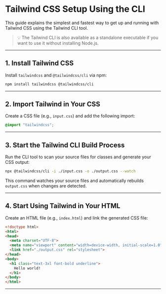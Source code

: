 # Tailwind CSS Setup Using the CLI

This guide explains the simplest and fastest way to get up and running with Tailwind CSS using the Tailwind CLI tool.

> 💡 The Tailwind CLI is also available as a standalone executable if you want to use it without installing Node.js.

---

## 1. Install Tailwind CSS

Install `tailwindcss` and `@tailwindcss/cli` via npm:

```bash
npm install tailwindcss @tailwindcss/cli
```

---

## 2. Import Tailwind in Your CSS

Create a CSS file (e.g., `input.css`) and add the following import:

```css
@import "tailwindcss";
```

---

## 3. Start the Tailwind CLI Build Process

Run the CLI tool to scan your source files for classes and generate your CSS output:

```bash
npx @tailwindcss/cli -i ./input.css -o ./output.css --watch
```

This command watches your source files and automatically rebuilds `output.css` when changes are detected.

---

## 4. Start Using Tailwind in Your HTML

Create an HTML file (e.g., `index.html`) and link the generated CSS file:

```html
<!doctype html>
<html>
<head>
  <meta charset="UTF-8">
  <meta name="viewport" content="width=device-width, initial-scale=1.0">
  <link href="./output.css" rel="stylesheet">
</head>
<body>
  <h1 class="text-3xl font-bold underline">
    Hello world!
  </h1>
</body>
</html>
```

---